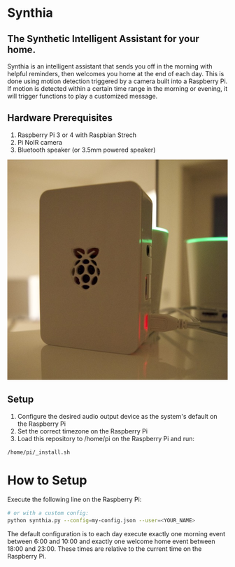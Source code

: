 # Synthia
## The Synthetic Intelligent Assistant for your home.

Synthia is an intelligent assistant that sends you off in the morning with helpful reminders, then welcomes you home at the end of each day. This is done using motion detection triggered by a camera built into a Raspberry Pi. If motion is detected within a certain time range in the morning or evening, it will trigger functions to play a customized message.

## Hardware Prerequisites
1. Raspberry Pi 3 or 4 with Raspbian Strech
1. Pi NoIR camera
1. Bluetooth speaker (or 3.5mm powered speaker)

<div align="center">

![Raspberry Pi and Speaker](synthia.jpg)
</div>

## Setup
1. Configure the desired audio output device as the system's default on the Raspberry Pi
1. Set the correct timezone on the Raspberry Pi
1. Load this repository to /home/pi on the Raspberry Pi and run:
```bash
/home/pi/_install.sh
```

# How to Setup
Execute the following line on the Raspberry Pi:
```bash
# or with a custom config:
python synthia.py --config=my-config.json --user=<YOUR_NAME>
```
The default configuration is to each day execute exactly one morning event between 6:00 and 10:00  and exactly one welcome home event between 18:00 and 23:00. These times are relative to the current time on the Raspberry Pi.
